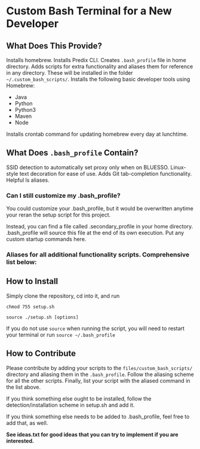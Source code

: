 # Custom Bash Terminal for a New Developer

## What Does This Provide?

Installs homebrew. Installs Predix CLI. Creates `.bash_profile` file in home directory. Adds scripts for extra functionality and aliases them for reference in any directory. These will be installed in the folder `~/.custom_bash_scripts/`. Installs the following basic developer tools using Homebrew:

- Java
- Python
- Python3
- Maven
- Node

Installs crontab command for updating homebrew every day at lunchtime.

## What Does `.bash_profile` Contain?

SSID detection to automatically set proxy only when on BLUESSO. Linux-style text decoration for ease of use. Adds Git tab-completion functionality. Helpful ls aliases.

### Can I still customize my .bash_profile?

You could customize your .bash_profile, but it would be overwritten anytime your reran the setup script for this project. 

Instead, you can find a file called .secondary_profile in your home directory. .bash_profile will source this file at the end of its own execution. Put any custom startup commands here.

### Aliases for all additional functionality scripts. Comprehensive list below:

## How to Install

Simply clone the repository, cd into it, and run

`chmod 755 setup.sh`

`source ./setup.sh [options]`

If you do not use `source` when running the script, you will need to restart your terminal or run `source ~/.bash_profile`

## How to Contribute

Please contribute by adding your scripts to the `files/custom_bash_scripts/` directory and aliasing them in the `.bash_profile`. Follow the aliasing scheme for all the other scripts. Finally, list your script with the aliased command in the list above.

If you think something else ought to be installed, follow the detection/installation scheme in setup.sh and add it.

If you think something else needs to be added to .bash_profile, feel free to add that, as well.

**See ideas.txt for good ideas that you can try to implement if you are interested.**

